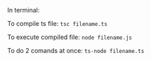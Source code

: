 In terminal:

To compile ts file:
`tsc filename.ts`

To execute compiled file:
`node filename.js`

To do 2 comands at once:
`ts-node filename.ts`
